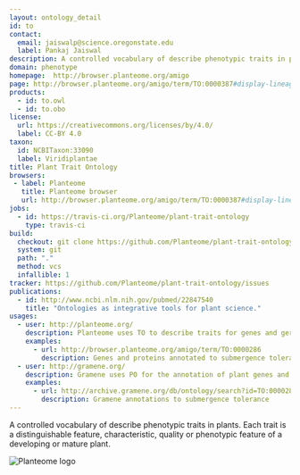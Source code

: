 ```yaml
---
layout: ontology_detail
id: to
contact:
  email: jaiswalp@science.oregonstate.edu
  label: Pankaj Jaiswal
description: A controlled vocabulary of describe phenotypic traits in plants.
domain: phenotype
homepage:  http://browser.planteome.org/amigo
page: http://browser.planteome.org/amigo/term/TO:0000387#display-lineage-tab
products:
  - id: to.owl
  - id: to.obo
license:
  url: https://creativecommons.org/licenses/by/4.0/
  label: CC-BY 4.0
taxon:
  id: NCBITaxon:33090
  label: Viridiplantae
title: Plant Trait Ontology
browsers:
 - label: Planteome
   title: Planteome browser
   url: http://browser.planteome.org/amigo/term/TO:0000387#display-lineage-tab
jobs:
  - id: https://travis-ci.org/Planteome/plant-trait-ontology
    type: travis-ci
build:
  checkout: git clone https://github.com/Planteome/plant-trait-ontology.git
  system: git
  path: "."
  method: vcs
  infallible: 1
tracker: https://github.com/Planteome/plant-trait-ontology/issues
publications:
  - id: http://www.ncbi.nlm.nih.gov/pubmed/22847540
    title: "Ontologies as integrative tools for plant science."
usages:
  - user: http://planteome.org/
    description: Planteome uses TO to describe traits for genes and germplasm
    examples:
      - url: http://browser.planteome.org/amigo/term/TO:0000286
        description: Genes and proteins annotated to submergence tolerance, including SUB1
  - user: http://gramene.org/
    description: Gramene uses PO for the annotation of plant genes and QTLs
    examples:
      - url: http://archive.gramene.org/db/ontology/search?id=TO:0000286
        description: Gramene annotations to submergence tolerance
---
```


A controlled vocabulary of describe phenotypic traits in plants. Each trait is a distinguishable feature, characteristic, quality or phenotypic feature of a developing or mature plant.

<img alt="Planteome logo" src="http://planteome.org/sites/default/files/garland_logo.PNG"/>
